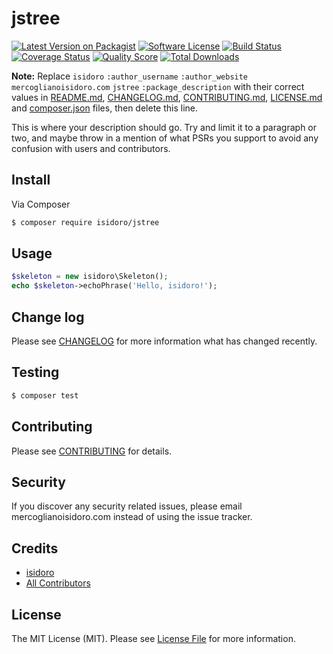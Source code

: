 # jstree

[![Latest Version on Packagist][ico-version]][link-packagist]
[![Software License][ico-license]](LICENSE.md)
[![Build Status][ico-travis]][link-travis]
[![Coverage Status][ico-scrutinizer]][link-scrutinizer]
[![Quality Score][ico-code-quality]][link-code-quality]
[![Total Downloads][ico-downloads]][link-downloads]

**Note:** Replace ```isidoro``` ```:author_username``` ```:author_website``` ```mercoglianoisidoro.com``` ```jstree``` ```:package_description``` with their correct values in [README.md](README.md), [CHANGELOG.md](CHANGELOG.md), [CONTRIBUTING.md](CONTRIBUTING.md), [LICENSE.md](LICENSE.md) and [composer.json](composer.json) files, then delete this line.

This is where your description should go. Try and limit it to a paragraph or two, and maybe throw in a mention of what
PSRs you support to avoid any confusion with users and contributors.

## Install

Via Composer

``` bash
$ composer require isidoro/jstree
```

## Usage

``` php
$skeleton = new isidoro\Skeleton();
echo $skeleton->echoPhrase('Hello, isidoro!');
```

## Change log

Please see [CHANGELOG](CHANGELOG.md) for more information what has changed recently.

## Testing

``` bash
$ composer test
```

## Contributing

Please see [CONTRIBUTING](CONTRIBUTING.md) for details.

## Security

If you discover any security related issues, please email mercoglianoisidoro.com instead of using the issue tracker.

## Credits

- [isidoro][link-author]
- [All Contributors][link-contributors]

## License

The MIT License (MIT). Please see [License File](LICENSE.md) for more information.

[ico-version]: https://img.shields.io/packagist/v/isidoro/jstree.svg?style=flat-square
[ico-license]: https://img.shields.io/badge/license-MIT-brightgreen.svg?style=flat-square
[ico-travis]: https://img.shields.io/travis/mercoglianoisidoro/jstree/master.svg?style=flat-square
[ico-scrutinizer]: https://img.shields.io/scrutinizer/coverage/g/mercoglianoisidoro/jstree.svg?style=flat-square
[ico-code-quality]: https://img.shields.io/scrutinizer/g/mercoglianoisidoro/jstree.svg?style=flat-square
[ico-downloads]: https://img.shields.io/packagist/dt/isidoro/jstree.svg?style=flat-square

[link-packagist]: https://packagist.org/packages/isidoro/jstree
[link-travis]: https://travis-ci.org/mercoglianoisidoro/jstree
[link-scrutinizer]: https://scrutinizer-ci.com/g/mercoglianoisidoro/jstree/code-structure
[link-code-quality]: https://scrutinizer-ci.com/g/mercoglianoisidoro/jstree
[link-downloads]: https://packagist.org/packages/isidoro/jstree
[link-author]: https://github.com/:author_username
[link-contributors]: ../../contributors
